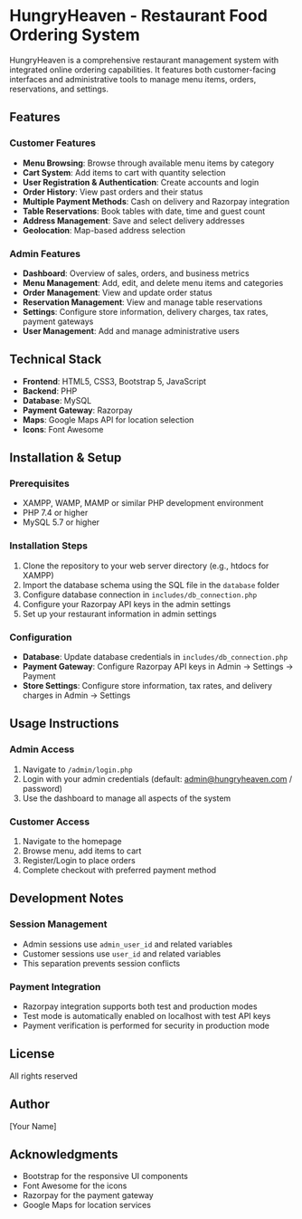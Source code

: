 # HungryHeaven - Restaurant Food Ordering System

HungryHeaven is a comprehensive restaurant management system with integrated online ordering capabilities. It features both customer-facing interfaces and administrative tools to manage menu items, orders, reservations, and settings.

## Features

### Customer Features
- **Menu Browsing**: Browse through available menu items by category
- **Cart System**: Add items to cart with quantity selection
- **User Registration & Authentication**: Create accounts and login
- **Order History**: View past orders and their status
- **Multiple Payment Methods**: Cash on delivery and Razorpay integration
- **Table Reservations**: Book tables with date, time and guest count
- **Address Management**: Save and select delivery addresses
- **Geolocation**: Map-based address selection

### Admin Features
- **Dashboard**: Overview of sales, orders, and business metrics
- **Menu Management**: Add, edit, and delete menu items and categories
- **Order Management**: View and update order status
- **Reservation Management**: View and manage table reservations
- **Settings**: Configure store information, delivery charges, tax rates, payment gateways
- **User Management**: Add and manage administrative users

## Technical Stack
- **Frontend**: HTML5, CSS3, Bootstrap 5, JavaScript
- **Backend**: PHP
- **Database**: MySQL
- **Payment Gateway**: Razorpay
- **Maps**: Google Maps API for location selection
- **Icons**: Font Awesome

## Installation & Setup

### Prerequisites
- XAMPP, WAMP, MAMP or similar PHP development environment
- PHP 7.4 or higher
- MySQL 5.7 or higher

### Installation Steps
1. Clone the repository to your web server directory (e.g., htdocs for XAMPP)
2. Import the database schema using the SQL file in the `database` folder
3. Configure database connection in `includes/db_connection.php`
4. Configure your Razorpay API keys in the admin settings
5. Set up your restaurant information in admin settings

### Configuration
- **Database**: Update database credentials in `includes/db_connection.php`
- **Payment Gateway**: Configure Razorpay API keys in Admin → Settings → Payment
- **Store Settings**: Configure store information, tax rates, and delivery charges in Admin → Settings

## Usage Instructions

### Admin Access
1. Navigate to `/admin/login.php`
2. Login with your admin credentials (default: admin@hungryheaven.com / password)
3. Use the dashboard to manage all aspects of the system

### Customer Access
1. Navigate to the homepage
2. Browse menu, add items to cart
3. Register/Login to place orders
4. Complete checkout with preferred payment method

## Development Notes

### Session Management
- Admin sessions use `admin_user_id` and related variables
- Customer sessions use `user_id` and related variables
- This separation prevents session conflicts

### Payment Integration
- Razorpay integration supports both test and production modes
- Test mode is automatically enabled on localhost with test API keys
- Payment verification is performed for security in production mode

## License
All rights reserved

## Author
[Your Name]

## Acknowledgments
- Bootstrap for the responsive UI components
- Font Awesome for the icons
- Razorpay for the payment gateway
- Google Maps for location services
